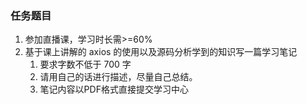 
### 任务题目

1. 参加直播课，学习时长需>=60%
2. 基于课上讲解的 axios 的使用以及源码分析学到的知识写一篇学习笔记
   1. 要求字数不低于 700 字
   2. 请用自己的话进行描述，尽量自己总结。
   3. 笔记内容以PDF格式直接提交学习中心
